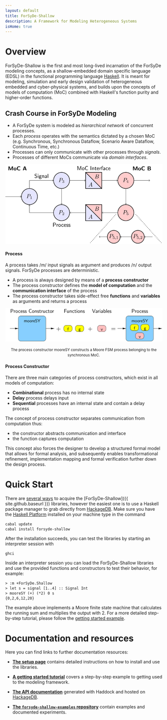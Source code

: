 ```yaml
---
layout: default
title: ForSyDe-Shallow
description: A Framework for Modeling Heterogeneous Systems
isHome: true
---
```


# Overview

ForSyDe-Shallow is the first and most long-lived incarnation of the ForSyDe modeling concepts, as a shallow-embedded domain specific language (EDSL) in the functional programming language [Haskell](https://www.haskell.org/). It is meant for modeling, simulation and early design validation of heterogeneous embedded and cyber-physical systems, and builds upon the concepts of models of computation (MoC) combined with Haskell's function purity and higher-order functions. 

## Crash Course in ForSyDe Modeling

* A ForSyDe system is modeled as *hierarchical network* of concurrent processes. 
* Each *process* operates with the semantics dictated by a chosen MoC (e.g. Synchronous, Synchronous Dataflow, Scenario Aware Dataflow, Continuous Time, etc.) 
* Processes can only communicate with other processes through *signals*. 
* Processes of different MoCs communicate via *domain interfaces*.

<p align="center">
	<img src="/assets/images/forsyde-system-model.svg">
</p>

#### Process

A process takes /m/ input signals as argument and produces /n/ output signals. ForSyDe processes are deterministic.

 * A process is always designed by means of a **process constructor**
 * The process constructor defines the **model of computation** and the **communication interface** of the process
 * The process constructor takes side-effect free **functions** and **variables** as arguments and returns a process

<p align="center"><img src="/assets/images/forsyde-process-constructor.svg"></p>
<p align="center"><small>The process constructor <it>mooreSY</it> constructs a Moore FSM process belonging to the synchronous MoC.</small></p>

#### Process Constructor

There are three main categories of process constructors, which exist in all models of computation:

 * **Combinational** process has no internal state
 * **Delay** process delays input
 * **Sequential** processes have an internal state and contain a delay process

The concept of process constructor separates communication from computation thus: 
  * the constructor abstracts communication and interface
  * the function captures computation

This concept also forces the designer to develop a structured formal model that allows for formal analysis, and subsequently enables transformational refinement, implementation mapping and formal verification further down the design process.

# Quick Start

There are [several ways](setup) to acquire the [ForSyDe-Shallow]({{ site.github.baseurl }}) libraries, however the easiest one is to use a Haskell package manager to grab directly from [HackageDB](https://hackage.haskell.org/). Make sure you have the [Haskell Platform](https://www.haskell.org/platform/) installed on your machine type in the command

	cabal update
    cabal install forsyde-shallow

After the installation succeeds, you can test the libraries by starting an interpreter session with 

    ghci
	
Inside an interpreter session you can load the ForSyDe-Shallow libraries and use the provided functions and constructors to test their behavior, for example: 

    > :m +ForSyDe.Shallow
	> let s = signal [1..4] :: Signal Int
	> mooreSY (+) (*2) 0 s
	{0,2,6,12,20}

The example above implements a Moore finite state machine that calculates the running sum and multiplies the output with 2. For a more detailed step-by-step tutorial, please follow the [getting started example](getting_started).

# Documentation and resources

Here you can find links to further documentation resources:

 * [**The setup page**](setup) contains detailed instructions on how to install and use the libraries.
 
 * [**A getting started tutorial**](getting_started) covers a step-by-step example to getting used to the modeling framework.

 * [**The API documentation**](http://hackage.haskell.org/package/forsyde-shallow) generated with Haddock and hosted on [HackageDB](https://hackage.haskell.org/).

 * [**The `forsyde-shallow-examples` repository**](https://github.com/forsyde/forsyde-shallow-examples) contain examples and documented experiments.
